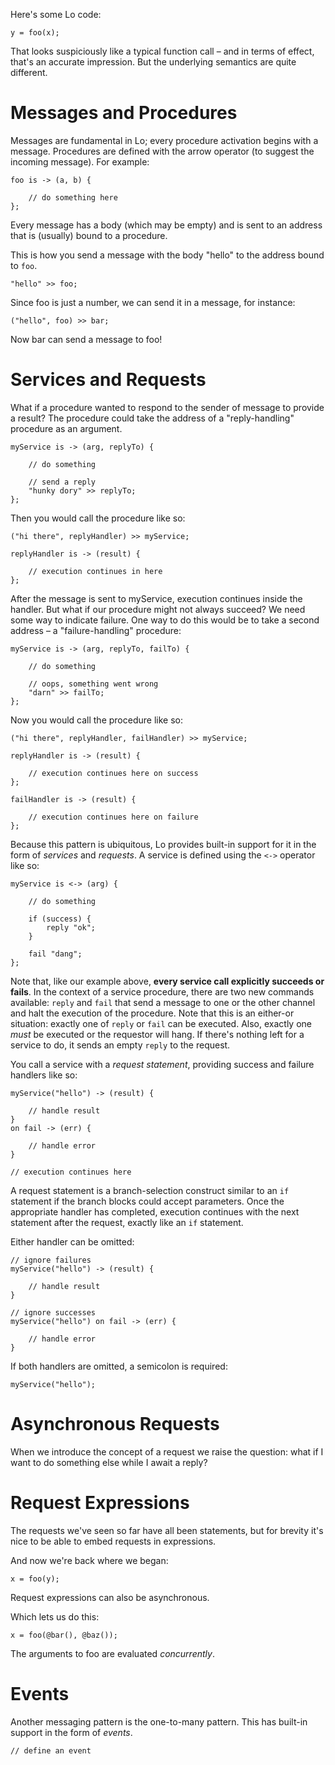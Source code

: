 Here's some Lo code:

```
y = foo(x);
```

That looks suspiciously like a typical function call – and in terms of effect, that's an accurate impression. But the underlying semantics are quite different.

# Messages and Procedures

Messages are fundamental in Lo; every procedure activation begins with a message. Procedures are defined with the arrow operator (to suggest the incoming message). For example:

```
foo is -> (a, b) {

	// do something here
};
```

Every message has a body (which may be empty) and is sent to an address that is (usually) bound to a procedure.

This is how you send a message with the body "hello" to the address bound to `foo`.

```
"hello" >> foo;
```
Since foo is just a number, we can send it in a message, for instance:

```
("hello", foo) >> bar;
```

Now bar can send a message to foo!

# Services and Requests

What if a procedure wanted to respond to the sender of message to provide a result? The procedure could take the address of a "reply-handling" procedure as an argument.

```
myService is -> (arg, replyTo) {

	// do something
	
	// send a reply
	"hunky dory" >> replyTo;
};
```

Then you would call the procedure like so:

```
("hi there", replyHandler) >> myService;

replyHandler is -> (result) {

	// execution continues in here
};
```

After the message is sent to myService, execution continues inside the handler. But what if our procedure might not always succeed? We need some way to indicate failure. One way to do this would be to take a second address – a "failure-handling" procedure:

```
myService is -> (arg, replyTo, failTo) {

	// do something
	
	// oops, something went wrong
	"darn" >> failTo;
};
```

Now you would call the procedure like so:

```
("hi there", replyHandler, failHandler) >> myService;

replyHandler is -> (result) {

	// execution continues here on success
};

failHandler is -> (result) {

	// execution continues here on failure
};
```

Because this pattern is ubiquitous, Lo provides built-in support for it in the form of *services* and *requests*. A service is defined using the `<->` operator like so:

```
myService is <-> (arg) {

	// do something
	
	if (success) {
		reply "ok";
	}
	
	fail "dang";
};
```

Note that, like our example above, **every service call explicitly succeeds or fails**. In the context of a service procedure, there are two new commands available: `reply` and `fail` that send a message to one or the other channel and halt the execution of the procedure. Note that this is an either-or situation: exactly one of `reply` or `fail` can be executed. Also, exactly one *must* be executed or the requestor will hang. If there's nothing left for a service to do, it sends an empty `reply` to the request.

You call a service with a *request statement*, providing success and failure handlers like so:

```
myService("hello") -> (result) {

	// handle result
}
on fail -> (err) {

	// handle error
}

// execution continues here
```

A request statement is a branch-selection construct similar to an `if` statement if the branch blocks could accept parameters. Once the appropriate handler has completed, execution continues with the next statement after the request, exactly like an `if` statement.

Either handler can be omitted:

```
// ignore failures
myService("hello") -> (result) {

	// handle result
}

// ignore successes
myService("hello") on fail -> (err) {

	// handle error
}
```

If both handlers are omitted, a semicolon is required:

```
myService("hello");
```

# Asynchronous Requests

When we introduce the concept of a request we raise the question: what if I want to do something else while I await a reply?

# Request Expressions

The requests we've seen so far have all been statements, but for brevity it's nice to be able to embed requests in expressions.

And now we're back where we began:

```
x = foo(y);
```

Request expressions can also be asynchronous.

Which lets us do this:

```
x = foo(@bar(), @baz());
```

The arguments to foo are evaluated *concurrently*.

# Events

Another messaging pattern is the one-to-many pattern. This has built-in support in the form of *events*.

```
// define an event
```